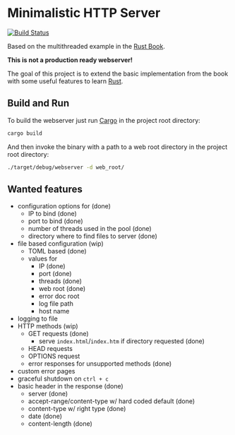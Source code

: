# Minimalistic HTTP Server

[![Build Status](https://travis-ci.org/Weltraumschaf/webserver.svg?branch=master)](https://travis-ci.org/Weltraumschaf/webserver)

Based on the multithreaded example in the [Rust Book][rust-book].

**This is not a production ready webserver!**

The goal of this project is to extend the basic implementation from the book with some useful features to learn [Rust][rust-lang].

## Build and Run

To build the webserver just run [Cargo][cargo] in the project root directory:

```bash
cargo build
```

And then invoke the binary with a path to a web root directory in the project root directory:

```bash
./target/debug/webserver -d web_root/
```

## Wanted features

- configuration options for (done)
    - IP to bind (done)
    - port to bind (done)
    - number of threads used in the pool (done)
    - directory where to find files to server (done)
- file based configuration (wip)
    - TOML based (done)
    - values for 
        - IP  (done)
        - port  (done)
        - threads  (done)
        - web root  (done)
        - error doc root
        - log file path
        - host name
- logging to file
- HTTP methods (wip)
    - GET requests (done)
        - serve `index.html`/`index.htm` if directory requested (done)
    - HEAD requests
    - OPTIONS request
    - error responses for unsupported methods (done)
- custom error pages
- graceful shutdown on `ctrl + c`
- basic header in the response (done)
    - server (done)
    - accept-range/content-type w/ hard coded default (done)
    - content-type w/ right type (done)
    - date (done)
    - content-length (done)
    
[rust-book]:    https://doc.rust-lang.org/stable/book/second-edition/ch20-00-final-project-a-web-server.html
[rust-lang]:    https://www.rust-lang.org/
[cargo]:        https://doc.rust-lang.org/cargo/

